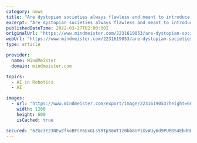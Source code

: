 ```yaml
---
category: news
title: "Are dystopian societies always flawless and meant to introduce a rebellious character who will pu..."
excerpt: "Are dystopian societies always flawless and meant to introduce a rebellious character who will put an end to it ? by Ana Goerrian 1. Types of Dystopias 1.1. Animal Farm. 1.1.1. bu"
publishedDateTime: 2022-03-27T02:00:00Z
originalUrl: "https://www.mindmeister.com/2231619053/are-dystopian-societies-always-flawless-and-meant-to-introduce-a-rebellious-character-who-will-put-an-"
webUrl: "https://www.mindmeister.com/2231619053/are-dystopian-societies-always-flawless-and-meant-to-introduce-a-rebellious-character-who-will-put-an-"
type: article

provider:
  name: MindMeister
  domain: mindmeister.com

topics:
  - AI in Robotics
  - AI

images:
  - url: "https://www.mindmeister.com/export/image/2231619053?height=600&t=4RmeP3jIMT&variable_size=1&width=1200"
    width: 1200
    height: 600
    isCached: true

secured: "6ZGc3E23NEwZfkoBFsY6UxGLs5RTpS6WT1z0bb8GPiXvWUy6d9PUM3S4Ebd0DLEYFaHhsBxW+4Ait00YUAWwbyP3NvaCFWmZUSf9a8MCSDaFlXFUjComxIPgpJyhIrwH6Yq2mLP3N/2b/LXJD/2OSoKzESPk6tvYV1xbxOeC51BWd0K5MVFh2DxWiXjkyZHXO+slpEVFfL+ijJPgjFF/fbi/M/bXGU7Wkhd3m5/oJg9Zi0zwqae74Nb1zFCOzeRYA/QNDLCjaA9Y5PlLSrruCo4QP14UCH95mTc9c/LnEFlGwWV316DLCx0YbylQsptTEETrkvf9HGGXIuvlKGJAlRAQIXtVbYnpFzoX21CPpjM=;7UXgRkMpL8U9X4sUvU17Fw=="
---
```



